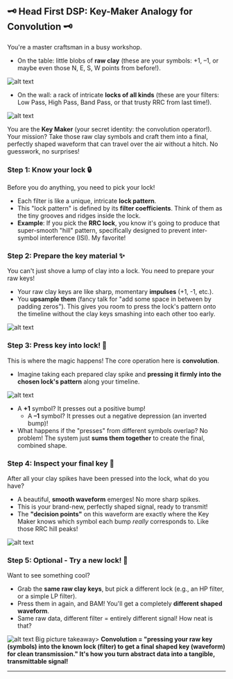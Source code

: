 ## 🗝️ Head First DSP: Key-Maker Analogy for Convolution 🗝️

You're a master craftsman in a busy workshop.

*   On the table: little blobs of **raw clay** (these are your symbols: +1, –1, or maybe even those N, E, S, W points from before!).

![alt text](<Generated Image September 19, 2025 - 6_44PM.png>)

*   On the wall: a rack of intricate **locks of all kinds** (these are your filters: Low Pass, High Pass, Band Pass, or that trusty RRC from last time!).

![alt text](<Generated Image September 19, 2025 - 6_44PM-1.png>)

You are the **Key Maker** (your secret identity: the convolution operator!). Your mission? Take those raw clay symbols and craft them into a final, perfectly shaped waveform that can travel over the air without a hitch. No guesswork, no surprises!

### Step 1: Know your lock 🔒

Before you do anything, you need to pick your lock!

*   Each filter is like a unique, intricate **lock pattern**.
*   This "lock pattern" is defined by its **filter coefficients**. Think of them as the tiny grooves and ridges inside the lock.
*   **Example**: If you pick the **RRC lock**, you know it's going to produce that super-smooth "hill" pattern, specifically designed to prevent inter-symbol interference (ISI). My favorite!

### Step 2: Prepare the key material ✨

You can't just shove a lump of clay into a lock. You need to prepare your raw keys!

*   Your raw clay keys are like sharp, momentary **impulses** (+1, -1, etc.).
*   You **upsample them** (fancy talk for "add some space in between by padding zeros"). This gives you room to press the lock's pattern onto the timeline without the clay keys smashing into each other too early.
    
![alt text](<Generated Image September 19, 2025 - 6_44PM (1).png>)
### Step 3: Press key into lock! 🔨

This is where the magic happens! The core operation here is **convolution**.

*   Imagine taking each prepared clay spike and **pressing it firmly into the chosen lock's pattern** along your timeline.

![alt text](<Generated Image September 19, 2025 - 6_44PM (2).png>)

*   A **+1** symbol? It presses out a positive bump!
    *   A **–1** symbol? It presses out a negative depression (an inverted bump)!
*   What happens if the "presses" from different symbols overlap? No problem! The system just **sums them together** to create the final, combined shape.

### Step 4: Inspect your final key 👀

After all your clay spikes have been pressed into the lock, what do you have?

*   A beautiful, **smooth waveform** emerges! No more sharp spikes.
*   This is your brand-new, perfectly shaped signal, ready to transmit!
*   The **"decision points"** on this waveform are exactly where the Key Maker knows which symbol each bump *really* corresponds to. Like those RRC hill peaks!
    
![alt text](<Generated Image September 19, 2025 - 6_44PM (3)-1.png>)

### Step 5: Optional - Try a new lock! 🔄

Want to see something cool?

*   Grab the **same raw clay keys**, but pick a different lock (e.g., an HP filter, or a simple LP filter).
*   Press them in again, and BAM! You'll get a completely **different shaped waveform**.
*   Same raw data, different filter = entirely different signal! How neat is that?
    
 ![alt text](<Generated Image September 19, 2025 - 6_45PM.png>)
  Big picture takeaway> **Convolution = "pressing your raw key (symbols) into the known lock (filter) to get a final shaped key (waveform) for clean transmission." It's how you turn abstract data into a tangible, transmittable signal!**

---

    
    